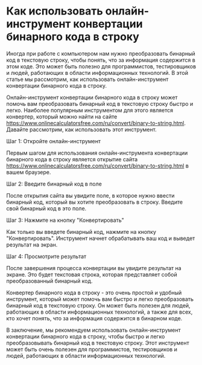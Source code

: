 Как использовать онлайн-инструмент конвертации бинарного кода в строку
======================================================================

Иногда при работе с компьютером нам нужно преобразовать бинарный код в текстовую строку, чтобы понять, что за информация содержится в этом коде. Это может быть полезно для программистов, тестировщиков и людей, работающих в области информационных технологий. В этой статье мы рассмотрим, как использовать онлайн-инструмент конвертации бинарного кода в строку.

Онлайн-инструмент конвертации бинарного кода в строку может помочь вам преобразовать бинарный код в текстовую строку быстро и легко. Наиболее популярным инструментом для этого является конвертер, который можно найти на сайте <https://www.onlinecalculatorsfree.com/ru/convert/binary-to-string.html>. Давайте рассмотрим, как использовать этот инструмент.

Шаг 1: Откройте онлайн-инструмент

Первым шагом для использования онлайн-инструмента конвертации бинарного кода в строку является открытие сайта <https://www.onlinecalculatorsfree.com/ru/convert/binary-to-string.html> в вашем браузере.

Шаг 2: Введите бинарный код в поле

После открытия сайта вы увидите поле, в которое нужно ввести бинарный код, который вы хотите преобразовать в строку. Введите свой бинарный код в это поле.

Шаг 3: Нажмите на кнопку "Конвертировать"

Как только вы введете бинарный код, нажмите на кнопку "Конвертировать". Инструмент начнет обрабатывать ваш код и выведет результат на экран.

Шаг 4: Просмотрите результат

После завершения процесса конвертации вы увидите результат на экране. Это будет текстовая строка, которая представляет собой преобразованный бинарный код.

Конвертер бинарного кода в строку - это очень простой и удобный инструмент, который может помочь вам быстро и легко преобразовать бинарный код в текстовую строку. Он может быть полезен для людей, работающих в области информационных технологий, а также для всех, кто хочет понять, что за информация содержится в бинарном коде.

В заключение, мы рекомендуем использовать онлайн-инструмент конвертации бинарного кода в строку, чтобы быстро и легко преобразовывать бинарный код в текстовую строку. Этот инструмент может быть очень полезен для программистов, тестировщиков и людей, работающих в области информационных технологий.